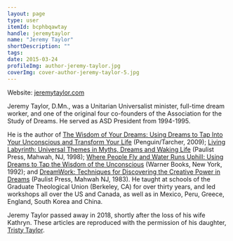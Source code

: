 ```yaml
---
layout: page
type: user
itemId: bcphbqawtay
handle: jeremytaylor
name: "Jeremy Taylor"
shortDescription: ""
tags:
date: 2015-03-24
profileImg: author-jeremy-taylor.jpg
coverImg: cover-author-jeremy-taylor-5.jpg
---
```


Website: [jeremytaylor.com](http://www.jeremytaylor.com)

Jeremy Taylor, D.Mn., was a Unitarian Universalist minister, full-time dream worker, and one of the original four co-founders of the Association for the Study of Dreams. He served as ASD President from 1994-1995. 

He is the author of [The Wisdom of Your Dreams: Using Dreams to Tap Into Your Unconscious and Transform Your Life](https://www.amazon.com/Wisdom-Your-Dreams-Unconscious-Transform/dp/1585427543) (Penguin/Tarcher, 2009); [Living Labyrinth: Universal Themes in Myths, Dreams and Waking Life](https://www.amazon.com/gp/product/B005GJ7XGY) (Paulist Press, Mahwah, NJ, 1998); [Where People Fly and Water Runs Uphill: Using Dreams to Tap the Wisdom of the Unconscious](https://www.amazon.com/gp/product/0446394629) (Warner Books, New York, 1992); and [DreamWork: Techniques for Discovering the Creative Power in Dreams](https://www.amazon.com/gp/product/0809125250) (Paulist Press, Mahwah NJ, 1983). He taught at schools of the Graduate Theological Union (Berkeley, CA) for over thirty years, and led workshops all over the US and Canada, as well as in Mexico, Peru, Greece, England, South Korea and China.

Jeremy Taylor passed away in 2018, shortly after the loss of his wife Kathryn. These articles are reproduced with the permission of his daughter, [Tristy Taylor](https://createwithspirit.wordpress.com). 
